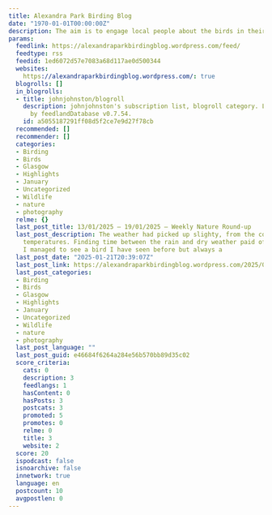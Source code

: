 ```yaml
---
title: Alexandra Park Birding Blog
date: "1970-01-01T00:00:00Z"
description: The aim is to engage local people about the birds in their local park!
params:
  feedlink: https://alexandraparkbirdingblog.wordpress.com/feed/
  feedtype: rss
  feedid: 1ed6072d57e7083a68d117ae0d500344
  websites:
    https://alexandraparkbirdingblog.wordpress.com/: true
  blogrolls: []
  in_blogrolls:
  - title: johnjohnston/blogroll
    description: johnjohnston's subscription list, blogroll category. List created
      by feedlandDatabase v0.7.54.
    id: a5055187291ff08d5f2ce7e9d27f78cb
  recommended: []
  recommender: []
  categories:
  - Birding
  - Birds
  - Glasgow
  - Highlights
  - January
  - Uncategorized
  - Wildlife
  - nature
  - photography
  relme: {}
  last_post_title: 13/01/2025 – 19/01/2025 – Weekly Nature Round-up
  last_post_description: The weather had picked up slighty, from the cold and freezing
    temperatures. Finding time between the rain and dry weather paid off as this week
    I managed to see a bird I have seen before but always a
  last_post_date: "2025-01-21T20:39:07Z"
  last_post_link: https://alexandraparkbirdingblog.wordpress.com/2025/01/21/13-01-2025-19-01-2025-weekly-nature-round-up/
  last_post_categories:
  - Birding
  - Birds
  - Glasgow
  - Highlights
  - January
  - Uncategorized
  - Wildlife
  - nature
  - photography
  last_post_language: ""
  last_post_guid: e46684f6264a284e56b570bb89d35c02
  score_criteria:
    cats: 0
    description: 3
    feedlangs: 1
    hasContent: 0
    hasPosts: 3
    postcats: 3
    promoted: 5
    promotes: 0
    relme: 0
    title: 3
    website: 2
  score: 20
  ispodcast: false
  isnoarchive: false
  innetwork: true
  language: en
  postcount: 10
  avgpostlen: 0
---
```

